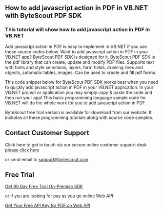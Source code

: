 ## How to add javascript action in PDF in VB.NET with ByteScout PDF SDK

### This tutorial will show how to add javascript action in PDF in VB.NET

Add javascript action in PDF is easy to implement in VB.NET if you use these source codes below. Want to add javascript action in PDF in your VB.NET app? ByteScout PDF SDK is designed for it. ByteScout PDF SDK is the pdf library that can create, update and modify PDF files. Supports text with fonts and style selections, layers, form fields, drawing lines and objects, automatic tables, images. Can be used to create and fill pdf forms.

This code snippet below for ByteScout PDF SDK works best when you need to quickly add javascript action in PDF in your VB.NET application. In your VB.NET project or application you may simply copy & paste the code and then run your app! This basic programming language sample code for VB.NET will do the whole work for you to add javascript action in PDF.

ByteScout free trial version is available for download from our website. It includes all these programming tutorials along with source code samples.

## Contact Customer Support

Click here to get in touch via our secure online customer support desk [please click here](https://bytescout.zendesk.com/hc/en-us/requests/new?subject=ByteScout%20PDF%20SDK%20Question)

or send email to [support@bytescout.com](mailto:support@bytescout.com?subject=ByteScout%20PDF%20SDK%20Question) 

## Free Trial

[Get 90 Day Free Trial On-Premise SDK](https://bytescout.com/download/web-installer?utm_source=github-readme)

or if you are looking for pay as you go online Web API:

[Get Your Free API Key for PDF.co Web API](https://pdf.co/documentation/api?utm_source=github-readme)